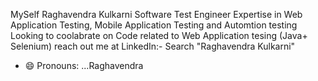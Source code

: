 MySelf Raghavendra Kulkarni
Software Test Engineer
Expertise in Web Application Testing, Mobile Application Testing and Automtion testing
Looking to coolabrate on Code related to Web Application tesing (Java+ Selenium)
reach out me at LinkedIn:- Search "Raghavendra Kulkarni"
- 😄 Pronouns: ...Raghavendra


<!---
RaghavendraTester/RaghavendraTester is a ✨ special ✨ repository because its `README.md` (this file) appears on your GitHub profile.
You can click the Preview link to take a look at your changes.
--->

